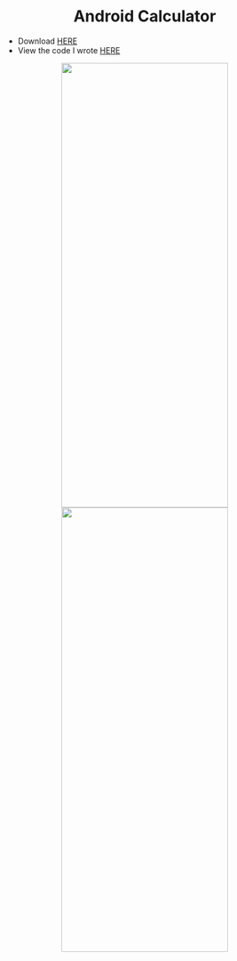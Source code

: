 <h1 align="center"> Android Calculator </h1>

* Download [HERE](https://github.com/arturobp3/Android_Calculator/blob/master/Calculadora.apk)
* View the code I wrote [HERE](https://github.com/arturobp3/Android_Calculator/tree/master/Calculadora/app)

<p>
  <div align="center"><img src="https://github.com/arturobp3/Android_Calculator/blob/master/screenshots/1.png" width="300" height="800">
  <img src="https://github.com/arturobp3/Android_Calculator/blob/master/screenshots/2.png" width="300" height="800"></div>      
</p>

